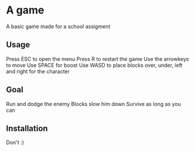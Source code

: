 # A game
A basic game made for a school assigment 

Usage
--------------
Press ESC to open the menu 
Press R to restart the game 
Use the arrowkeys to move 
Use SPACE for boost 
Use WASD to place blocks over, under, left and right for the character 

Goal
-------------
Run and dodge the enemy 
Blocks slow him down 
Survive as long as you can 

Installation
-------------
Don't  :)